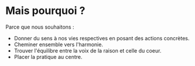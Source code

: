 # Mais pourquoi ?

Parce que nous souhaitons : 
- Donner du sens à nos vies respectives en posant des actions concrètes.
- Cheminer ensemble vers l'harmonie.
- Trouver l'équilibre entre la voix de la raison et celle du coeur.
- Placer la pratique au centre.
